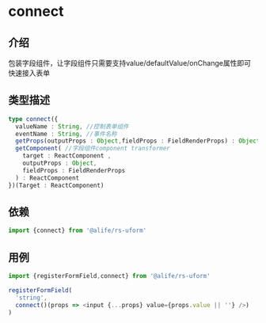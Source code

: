 # connect

## 介绍
包装字段组件，让字段组件只需要支持value/defaultValue/onChange属性即可快速接入表单

## 类型描述

```typescript
type connect({
  valueName : String, //控制表单组件
  eventName : String, //事件名称
  getProps(outputProps : Object,fieldProps : FieldRenderProps) : Object //字段组件props transformer
  getComponent( //字段组件component transformer
    target : ReactComponent , 
    outputProps : Object,
    fieldProps : FieldRenderProps
  ) : ReactComponent
})(Target : ReactComponent)
```



## 依赖

```javascript
import {connect} from '@alife/rs-uform'
```


## 用例

```javascript
import {registerFormField,connect} from '@alife/rs-uform'

registerFormField(
  'string',
  connect()(props => <input {...props} value={props.value || ''} />)
)
```